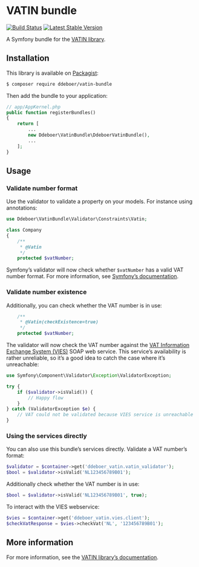 VATIN bundle
============
[![Build Status](https://travis-ci.org/ddeboer/vatin-bundle.svg?branch=master)](https://travis-ci.org/ddeboer/vatin-bundle)
[![Latest Stable Version](https://poser.pugx.org/ddeboer/vatin-bundle/v/stable.png)](https://packagist.org/packages/ddeboer/vatin-bundle)

A Symfony bundle for the [VATIN library](https://github.com/ddeboer/vatin).

Installation
------------

This library is available on [Packagist](https://packagist.org/packages/ddeboer/vatin-bundle):

```bash
$ composer require ddeboer/vatin-bundle
```

Then add the bundle to your application:

```php
// app/AppKernel.php
public function registerBundles()
{
    return [
        ...
        new Ddeboer\VatinBundle\DdeboerVatinBundle(),
        ...
    ];
}
```

Usage
-----

### Validate number format

Use the validator to validate a property on your models. For instance using
annotations:

```php
use Ddeboer\VatinBundle\Validator\Constraints\Vatin;

class Company
{
    /**
     * @Vatin
     */
    protected $vatNumber;
```

Symfony’s validator will now check whether `$vatNumber` has a valid VAT number
format. For more information, see [Symfony’s documentation](http://symfony.com/doc/current/book/validation.html).

### Validate number existence

Additionally, you can check whether the VAT number is in use:

```php
    /**
     * @Vatin(checkExistence=true)
     */
    protected $vatNumber;
```

The validator will now check the VAT number against the
[VAT Information Exchange System (VIES)](http://ec.europa.eu/taxation_customs/vies/faq.html)
SOAP web service. This service’s availability is rather unreliable, so it’s a
good idea to catch the case where it’s unreachable:


```php
use Symfony\Component\Validator\Exception\ValidatorException;

try {
    if ($validator->isValid()) {
        // Happy flow
    }
} catch (ValidatorException $e) {
    // VAT could not be validated because VIES service is unreachable
}
```

### Using the services directly

You can also use this bundle’s services directly. Validate a VAT number’s format:

```php
$validator = $container->get('ddeboer_vatin.vatin_validator');
$bool = $validator->isValid('NL123456789B01');
```

Additionally check whether the VAT number is in use:

```php
$bool = $validator->isValid('NL123456789B01', true);
```

To interact with the VIES webservice:

```php
$vies = $container->get('ddeboer_vatin.vies.client');
$checkVatResponse = $vies->checkVat('NL', '123456789B01');
```

More information
----------------

For more information, see the [VATIN library’s documentation](https://github.com/ddeboer/vatin).
